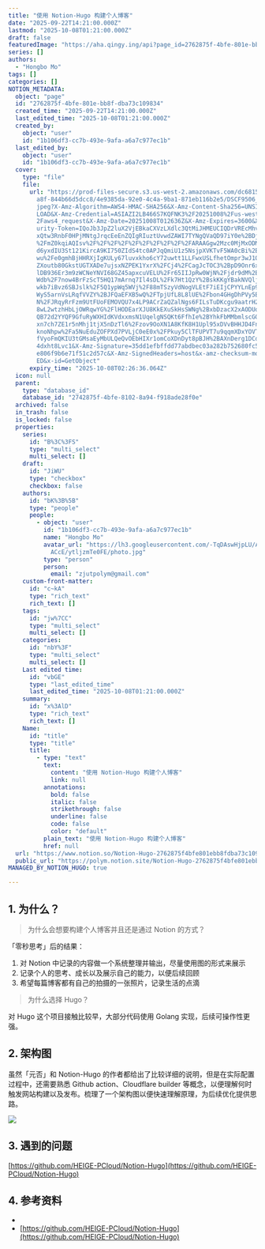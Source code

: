 ```yaml
---
title: "使用 Notion-Hugo 构建个人博客"
date: "2025-09-22T14:21:00.000Z"
lastmod: "2025-10-08T01:21:00.000Z"
draft: false
featuredImage: "https://aha.qingy.ing/api?page_id=2762875f-4bfe-801e-bb8f-dba73c109834"
series: []
authors:
  - "Hongbo Mo"
tags: []
categories: []
NOTION_METADATA:
  object: "page"
  id: "2762875f-4bfe-801e-bb8f-dba73c109834"
  created_time: "2025-09-22T14:21:00.000Z"
  last_edited_time: "2025-10-08T01:21:00.000Z"
  created_by:
    object: "user"
    id: "1b106df3-cc7b-493e-9afa-a6a7c977ec1b"
  last_edited_by:
    object: "user"
    id: "1b106df3-cc7b-493e-9afa-a6a7c977ec1b"
  cover:
    type: "file"
    file:
      url: "https://prod-files-secure.s3.us-west-2.amazonaws.com/dc681554-1505-4cec-9\
        a8f-844b66d5dcc8/4e9385da-92e0-4c4a-9ba1-871eb116b2e5/DSCF9506_preview.\
        jpeg?X-Amz-Algorithm=AWS4-HMAC-SHA256&X-Amz-Content-Sha256=UNSIGNED-PAY\
        LOAD&X-Amz-Credential=ASIAZI2LB466S7KQFNK3%2F20251008%2Fus-west-2%2Fs3%\
        2Faws4_request&X-Amz-Date=20251008T012636Z&X-Amz-Expires=3600&X-Amz-Sec\
        urity-Token=IQoJb3JpZ2luX2VjEBkaCXVzLXdlc3QtMiJHMEUCIQDrVREcMhv1fCbdwhm\
        xQtw3RnbF0HPjMNtgJrqcEeEnZQIgRIuztUvwdZAWI7TYNgQVaQD97iY0e%2BDjoS3Tb%2F\
        %2FmZ0kqiAQIsv%2F%2F%2F%2F%2F%2F%2F%2F%2F%2FARAAGgw2Mzc0MjMxODM4MDUiDMQ\
        d6yxdIU3St121KircA9KI750ZIdS4tc0APJqQmiU1z5NsjpXVKTvF5WA0cBi%2B2rhRURDz\
        wu%2Fe0gmhBjHHRXjIgKULy67luvxkho6cY72uwtt1LLFwxUSLfhetOmpr3wJ1QLIyqwahZ\
        ZXoutb80GkstUGTXADe7ujsxNZPEK1YxrX%2FCj4%2FCagJcTOC3%2BpD9Onr6xsVNeyeP1\
        lDB936Er3m9zWCNeYNVI68GZ45apxcuVELU%2Fr65IIJpRw0WjN%2Fjdr9dM%2BLNKuFgM8\
        Wdb%2F7now4BrFzScT5HQ17mArnq7Il4sDL%2Fk7Ht1QzY%2BskKKgYBakNVQljjiaSXDO5\
        wkb7iBvz6SBJslk%2F5Q1ypWq5WVj%2F88mTSzyVdNogVLEtF7iEIjCPYYLnEp9P0cITnqk\
        WyS5arnVsLRqfVVZY%2BJFQaEFXB5wQ%2FTpjUfL8L8lUE%2Fbon4GHgDhPVy5Br8xZGuIO\
        N%2FJRqyRrFzm9UtFUoFEMOVQU7x4LP9ACrZaQZalNgs6FILsTuDKcgu9aatrH26gCG0UXr\
        8wL2wtzhHbLjOWRqwYG%2FlHODEarXJU8KkEXuSkHsSWNg%2BxbDzacX2xAODUqQQVIlMPY\
        QB72d2YYQF9GfuRyWXHIdKVdxxmsN1UqelgNSQKt6FfhIe%2BYhkFbMMbmlscGOqUBmr7yU\
        xn7ch7ZE1r5nMhj1tjX5nDzTl6%2Fzov9OoXN1A8KfK8H1Upl95xDVvBHHJD4FnEG94xb26\
        knoNhpw%2Fa5NuEduZOFPXd7PVLjC0eE0x%2FPkuy5ClTFUPVT7u9qqmXDxYOVTFXmgMJe1\
        fVyoFmQKIU3tGMsaEyMbULQeQvOEbHIXr1omCoXDnDyt8pBJH%2BAXnDerg1DCdvVwGfXsA\
        4dxht8Lvc1&X-Amz-Signature=35dd1efbffdd77abdbec03a282b752680fc5557d694e\
        e806f9b6e71f51c2d57c&X-Amz-SignedHeaders=host&x-amz-checksum-mode=ENABL\
        ED&x-id=GetObject"
      expiry_time: "2025-10-08T02:26:36.064Z"
  icon: null
  parent:
    type: "database_id"
    database_id: "2742875f-4bfe-8102-8a94-f918ade28f0e"
  archived: false
  in_trash: false
  is_locked: false
  properties:
    series:
      id: "B%3C%3FS"
      type: "multi_select"
      multi_select: []
    draft:
      id: "JiWU"
      type: "checkbox"
      checkbox: false
    authors:
      id: "bK%3B%5B"
      type: "people"
      people:
        - object: "user"
          id: "1b106df3-cc7b-493e-9afa-a6a7c977ec1b"
          name: "Hongbo Mo"
          avatar_url: "https://lh3.googleusercontent.com/-TqDAswHjpLU/AAAAAAAAAAI/AAAAAAA\
            ACcE/ytljzmTe0FE/photo.jpg"
          type: "person"
          person:
            email: "zjutpolym@gmail.com"
    custom-front-matter:
      id: "c~kA"
      type: "rich_text"
      rich_text: []
    tags:
      id: "jw%7CC"
      type: "multi_select"
      multi_select: []
    categories:
      id: "nbY%3F"
      type: "multi_select"
      multi_select: []
    Last edited time:
      id: "vbGE"
      type: "last_edited_time"
      last_edited_time: "2025-10-08T01:21:00.000Z"
    summary:
      id: "x%3AlD"
      type: "rich_text"
      rich_text: []
    Name:
      id: "title"
      type: "title"
      title:
        - type: "text"
          text:
            content: "使用 Notion-Hugo 构建个人博客"
            link: null
          annotations:
            bold: false
            italic: false
            strikethrough: false
            underline: false
            code: false
            color: "default"
          plain_text: "使用 Notion-Hugo 构建个人博客"
          href: null
  url: "https://www.notion.so/Notion-Hugo-2762875f4bfe801ebb8fdba73c109834"
  public_url: "https://polym.notion.site/Notion-Hugo-2762875f4bfe801ebb8fdba73c109834"
MANAGED_BY_NOTION_HUGO: true

---
```



## 1. 为什么？


> 为什么会想要构建个人博客并且还是通过 Notion 的方式？


「零秒思考」后的结果：

1. 对 Notion 中记录的内容做一个系统整理并输出，尽量使用图的形式来展示
1. 记录个人的思考、成长以及展示自己的能力，以便后续回顾
1. 希望每篇博客都有自己的拍摄的一张照片，记录生活的点滴

> 为什么选择 Hugo？


对 Hugo 这个项目接触比较早，大部分代码使用 Golang 实现，后续可操作性更强。


## 2. 架构图


虽然「元否」和 Notion-Hugo 的作者都给出了比较详细的说明，但是在实际配置过程中，还需要熟悉 Github action、Cloudflare builder 等概念，以便理解何时触发网站构建以及发布。梳理了一个架构图以便快速理解原理，为后续优化提供思路。


![](https://aha.qingy.ing/api?block_id=2762875f-4bfe-8008-96a6-face7aa4f515)


## 3. 遇到的问题


[https://github.com/HEIGE-PCloud/Notion-Hugo](https://github.com/HEIGE-PCloud/Notion-Hugo) 


## 4. 参考资料

- 
- [https://github.com/HEIGE-PCloud/Notion-Hugo](https://github.com/HEIGE-PCloud/Notion-Hugo)
